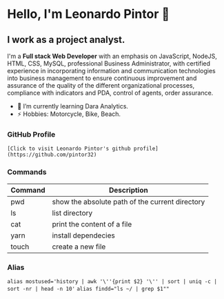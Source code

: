 # Hello, I'm Leonardo Pintor 👋
## I work as a project analyst.

I'm a **Full stack Web Developer** with an emphasis on JavaScript, NodeJS, HTML, CSS, MySQL, professional Business Administrator, with certified experience in incorporating information and communication technologies into business management to ensure continuous improvement and assurance of the quality of the different organizational processes, compliance with indicators and PDA, control of agents, order assurance.

- 🌱 I’m currently learning Dara Analytics.
- ⚡ Hobbies: Motorcycle, Bike, Beach.

### GitHub Profile
```[Click to visit Leonardo Pintor's github profile](https://github.com/pintor32)```

### Commands

| Command | Description                                     |
| ------- | -----------                                     |
|  pwd    | show the absolute path of the current directory |
|  ls     | list directory                                  |
|  cat    | print the content of a file                     |
|  yarn   | install dependecies                             |
|  touch  | create a new file                               |

### Alias

``` alias mostused='history | awk '\''{print $2} '\'' | sort | uniq -c | sort -nr | head -n 10' ```
``` alias findd="ls ~/ | grep $1"" ```
